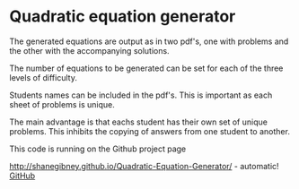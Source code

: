 # Quadratic equation generator

The generated equations are output as in two pdf's, one with problems and the other with the accompanying solutions.

The number of equations to be generated can be set for each of the three levels of difficulty.

Students names can be included in the pdf's. This is important as each sheet of problems is unique.

The main advantage is that eachs student has their own set of unique problems. This inhibits the copying of answers from one student to another.

This code is running on the Github project page

http://shanegibney.github.io/Quadratic-Equation-Generator/ - automatic!
[GitHub](http://shanegibney.github.io/Quadratic-Equation-Generator/)
